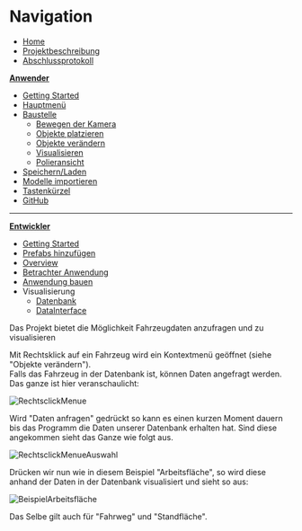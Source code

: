 # **Navigation**  

* [Home](Home.md)  
* [Projektbeschreibung](Projektbeschreibung.md)  <!-- Passend zur Readme (gleich?) -->
* [Abschlussprotokoll](Abschlussprotokoll.md)

**[Anwender](Anwender.md)**  <!-- Unterscheidung der Doku zwischen Anw und Dev -->
* [Getting Started](GettingStartedUser.md)
* [Hauptmenü](Hauptmenü.md)  
* [Baustelle](Baustelle.md)  
  * [Bewegen der Kamera](Bewegen-der-Kamera.md)
  * [Objekte platzieren](Objekte-platzieren.md)
  * [Objekte verändern](Objekte-verändern.md)
  * [Visualisieren](Fahrzeugdaten-visualisieren.md)
  * [Polieransicht](Polieransicht.md)
* [Speichern/Laden](Speichern-und-Laden.md)
* [Modelle importieren](Modelle-importieren.md)
* [Tastenkürzel](Tastenkürzel.md)
* [GitHub](Github.md)

***

**[Entwickler](Entwickler.md)**  
* [Getting Started](GettingStartedDev.md)
* [Prefabs hinzufügen](Prefabs-hinzufügen.md)
* [Overview](Overview.md)
* [Betrachter Anwendung](Betrachter-Anwendung.md)
* [Anwendung bauen](Anwendung-bauen.md)
* Visualisierung   
  * [Datenbank](Datenbank.md)
  * [DataInterface](DataInterface.md)



Das Projekt bietet die Möglichkeit Fahrzeugdaten anzufragen und zu visualisieren

Mit Rechtsklick auf ein Fahrzeug wird ein Kontextmenü geöffnet (siehe "Objekte verändern").       
Falls das Fahrzeug in der Datenbank ist, können Daten angefragt werden. Das ganze ist hier veranschaulicht:  
 
![RechtsclickMenue](https://i.imgur.com/cqpc2wz.png)   

Wird "Daten anfragen" gedrückt so kann es einen kurzen Moment dauern bis das Programm die Daten unserer Datenbank erhalten hat. Sind diese angekommen sieht das Ganze wie folgt aus.   

![RechtsclickMenueAuswahl](https://i.imgur.com/gu1ZztI.png)   

Drücken wir nun wie in diesem Beispiel "Arbeitsfläche", so wird diese anhand der Daten in der Datenbank visualisiert und sieht so aus:   

![BeispielArbeitsfläche](https://i.imgur.com/tyLcbBP.png)   

Das Selbe gilt auch für "Fahrweg" und "Standfläche".